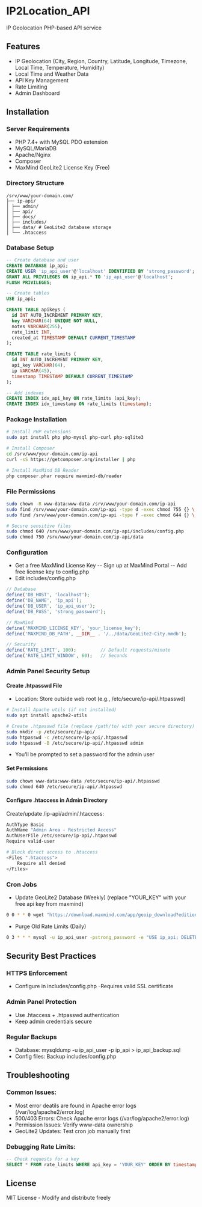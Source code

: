 # IP2Location_API
IP Geolocation PHP-based API service

## Features
- IP Geolocation (City, Region, Country, Latitude, Longitude, Timezone, Local Time, Temperature, Humidity)
- Local Time and Weather Data
- API Key Management
- Rate Limiting
- Admin Dashboard

## Installation

### Server Requirements
- PHP 7.4+ with MySQL PDO extension
- MySQL/MariaDB
- Apache/Nginx
- Composer
- MaxMind GeoLite2 License Key (Free)

### Directory Structure
``` Structure
/srv/www/your-domain.com/
├── ip-api/
│ ├── admin/
│ ├── api/
│ ├── docs/
│ ├── includes/
│ ├── data/ # GeoLite2 database storage
│ └── .htaccess
```


### Database Setup
```sql
-- Create database and user
CREATE DATABASE ip_api;
CREATE USER 'ip_api_user'@'localhost' IDENTIFIED BY 'strong_password';
GRANT ALL PRIVILEGES ON ip_api.* TO 'ip_api_user'@'localhost';
FLUSH PRIVILEGES;

-- Create tables
USE ip_api;

CREATE TABLE apikeys (
  id INT AUTO_INCREMENT PRIMARY KEY,
  key VARCHAR(64) UNIQUE NOT NULL,
  notes VARCHAR(255),
  rate_limit INT,
  created_at TIMESTAMP DEFAULT CURRENT_TIMESTAMP
);

CREATE TABLE rate_limits (
  id INT AUTO_INCREMENT PRIMARY KEY,
  api_key VARCHAR(64),
  ip VARCHAR(45),
  timestamp TIMESTAMP DEFAULT CURRENT_TIMESTAMP
);

-- Add indexes
CREATE INDEX idx_api_key ON rate_limits (api_key);
CREATE INDEX idx_timestamp ON rate_limits (timestamp);
```

### Package Installation

```bash
# Install PHP extensions
sudo apt install php php-mysql php-curl php-sqlite3

# Install Composer
cd /srv/www/your-domain.com/ip-api
curl -sS https://getcomposer.org/installer | php

# Install MaxMind DB Reader
php composer.phar require maxmind-db/reader
```

### File Permissions
``` bash
sudo chown -R www-data:www-data /srv/www/your-domain.com/ip-api
sudo find /srv/www/your-domain.com/ip-api -type d -exec chmod 755 {} \;
sudo find /srv/www/your-domain.com/ip-api -type f -exec chmod 644 {} \;

# Secure sensitive files
sudo chmod 640 /srv/www/your-domain.com/ip-api/includes/config.php
sudo chmod 750 /srv/www/your-domain.com/ip-api/data
```

### Configuration

- Get a free MaxMind License Key
  -- Sign up at MaxMind Portal
	-- Add free license key to config.php
- Edit includes/config.php
``` php
// Database
define('DB_HOST', 'localhost');
define('DB_NAME', 'ip_api');
define('DB_USER', 'ip_api_user');
define('DB_PASS', 'strong_password');

// MaxMind
define('MAXMIND_LICENSE_KEY', 'your_license_key');
define('MAXMIND_DB_PATH', __DIR__ . '/../data/GeoLite2-City.mmdb');

// Security
define('RATE_LIMIT', 100);         // Default requests/minute
define('RATE_LIMIT_WINDOW', 60);   // Seconds

```
### Admin Panel Security Setup
#### Create .htpasswd File
- Location: Store outside web root (e.g., /etc/secure/ip-api/.htpasswd)
``` bash
# Install Apache utils (if not installed)
sudo apt install apache2-utils

# Create .htpasswd file (replace /path/to/ with your secure directory)
sudo mkdir -p /etc/secure/ip-api/
sudo htpasswd -c /etc/secure/ip-api/.htpasswd
sudo htpasswd -B /etc/secure/ip-api/.htpasswd admin
```
- You’ll be prompted to set a password for the admin user
#### Set Permissions
``` bash
sudo chown www-data:www-data /etc/secure/ip-api/.htpasswd
sudo chmod 640 /etc/secure/ip-api/.htpasswd
```
#### Configure .htaccess in Admin Directory
Create/update /ip-api/admin/.htaccess:
``` bash
AuthType Basic
AuthName "Admin Area - Restricted Access"
AuthUserFile /etc/secure/ip-api/.htpasswd
Require valid-user

# Block direct access to .htaccess
<Files ".htaccess">
    Require all denied
</Files>
```

### Cron Jobs
- Update GeoLite2 Database (Weekly) (replace "YOUR_KEY" with your free api key from maxmind)
``` bash
0 0 * * 0 wget "https://download.maxmind.com/app/geoip_download?edition_id=GeoLite2-City&license_key=YOUR_KEY&suffix=tar.gz" -O /path/to/ip-api/data/geolite.tar.gz && tar -xzf /path/to/ip-api/data/geolite.tar.gz --strip-components=1 -C /path/to/ip-api/data/GeoLite2-City.mmdb
```
- Purge Old Rate Limits (Daily)
```bash
0 3 * * * mysql -u ip_api_user -pstrong_password -e "USE ip_api; DELETE FROM rate_limits WHERE timestamp < NOW() - INTERVAL 7 DAY;"
```
## Security Best Practices
### HTTPS Enforcement
- Configure in includes/config.php
-Requires valid SSL certificate
### Admin Panel Protection
- Use .htaccess + .htpasswd authentication
- Keep admin credentials secure
### Regular Backups
- Database: mysqldump -u ip_api_user -p ip_api > ip_api_backup.sql
- Config files: Backup includes/config.php

## Troubleshooting
### Common Issues:
 - Most error deatils are found in Apache error logs (/var/log/apache2/error.log)
 - 500/403 Errors: Check Apache error logs (/var/log/apache2/error.log)
 - Permission Issues: Verify www-data ownership
 - GeoLite2 Updates: Test cron job manually first

### Debugging Rate Limits:
``` sql
-- Check requests for a key
SELECT * FROM rate_limits WHERE api_key = 'YOUR_KEY' ORDER BY timestamp DESC;
```

## License
MIT License - Modify and distribute freely
